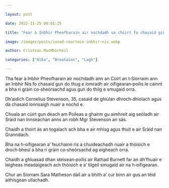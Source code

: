 ```yaml
---

layout: post

date: 2022-11-25 06:01:25

title: "Fear à Inbhir Pheofharain air nochdadh sa chùirt fo chasaid giùlan dhroch‑dhìolach"

image: /images/posts/ionad-ceartais-inbhir-nis.webp

author: Crìstean MacMhìcheil

categories: ["Alba", "Breatainn", "Lagh"]

---
```


Tha fear à Inbhir Pheofharain air nochdadh ann an Cùirt an t‑Siorraim ann an Inbhir Nis fo chasaid gun do thug e iomradh air oifigearan‑poilis le cainnt a bha ri gràin co‑sheòrsachd agus gun do thilg e smugaid orra.

Dh’aidich Cornelius Stevenson, 35, casaid de ghiùlan dhroch‑dhìolach agus dà chasaid ionnsaigh nuair a nochd e.

Chuala an cùirt gun deach am Poileas a ghairm gu aimhreit aig seòladh air Sràid nan Innseachan anns an robh Mgr Stevenson an sàs.

Chaidh a thoirt às an togalach ach bha e air mhisg agus thuit e air Sràid nan Granndach.

Bha na h‑oifigearan a’ feuchainn ris a chuideachadh nuair a thòisich e droch‑bheul a bha ri gràin co‑sheòrsachd ag eigheach orra.

Chaidh a ghluasad dhan stéisean‑poilis air Rathad Burnett far an dh’fhuair e leigheas meadaigeach ach thòisich e a’ tilgeil smugaid air na h‑oifigearan.

Chur an Siorram Sara Matheson dàil air a bhith a’ cur binn air gus an tèid aithisgean ullachadh.
